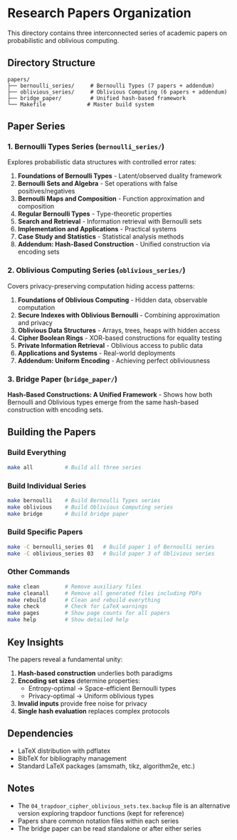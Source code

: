 # Research Papers Organization

This directory contains three interconnected series of academic papers on probabilistic and oblivious computing.

## Directory Structure

```
papers/
├── bernoulli_series/     # Bernoulli Types (7 papers + addendum)
├── oblivious_series/     # Oblivious Computing (6 papers + addendum)
├── bridge_paper/         # Unified hash-based framework
└── Makefile             # Master build system
```

## Paper Series

### 1. Bernoulli Types Series (`bernoulli_series/`)

Explores probabilistic data structures with controlled error rates:

1. **Foundations of Bernoulli Types** - Latent/observed duality framework
2. **Bernoulli Sets and Algebra** - Set operations with false positives/negatives
3. **Bernoulli Maps and Composition** - Function approximation and composition
4. **Regular Bernoulli Types** - Type-theoretic properties
5. **Search and Retrieval** - Information retrieval with Bernoulli sets
6. **Implementation and Applications** - Practical systems
7. **Case Study and Statistics** - Statistical analysis methods
8. **Addendum: Hash-Based Construction** - Unified construction via encoding sets

### 2. Oblivious Computing Series (`oblivious_series/`)

Covers privacy-preserving computation hiding access patterns:

1. **Foundations of Oblivious Computing** - Hidden data, observable computation
2. **Secure Indexes with Oblivious Bernoulli** - Combining approximation and privacy
3. **Oblivious Data Structures** - Arrays, trees, heaps with hidden access
4. **Cipher Boolean Rings** - XOR-based constructions for equality testing
5. **Private Information Retrieval** - Oblivious access to public data
6. **Applications and Systems** - Real-world deployments
7. **Addendum: Uniform Encoding** - Achieving perfect obliviousness

### 3. Bridge Paper (`bridge_paper/`)

**Hash-Based Constructions: A Unified Framework** - Shows how both Bernoulli and Oblivious types emerge from the same hash-based construction with encoding sets.

## Building the Papers

### Build Everything
```bash
make all          # Build all three series
```

### Build Individual Series
```bash
make bernoulli    # Build Bernoulli Types series
make oblivious    # Build Oblivious Computing series  
make bridge       # Build bridge paper
```

### Build Specific Papers
```bash
make -C bernoulli_series 01   # Build paper 1 of Bernoulli series
make -C oblivious_series 03   # Build paper 3 of Oblivious series
```

### Other Commands
```bash
make clean        # Remove auxiliary files
make cleanall     # Remove all generated files including PDFs
make rebuild      # Clean and rebuild everything
make check        # Check for LaTeX warnings
make pages        # Show page counts for all papers
make help         # Show detailed help
```

## Key Insights

The papers reveal a fundamental unity:

1. **Hash-based construction** underlies both paradigms
2. **Encoding set sizes** determine properties:
   - Entropy-optimal → Space-efficient Bernoulli types
   - Privacy-optimal → Uniform oblivious types
3. **Invalid inputs** provide free noise for privacy
4. **Single hash evaluation** replaces complex protocols

## Dependencies

- LaTeX distribution with pdflatex
- BibTeX for bibliography management
- Standard LaTeX packages (amsmath, tikz, algorithm2e, etc.)

## Notes

- The `04_trapdoor_cipher_oblivious_sets.tex.backup` file is an alternative version exploring trapdoor functions (kept for reference)
- Papers share common notation files within each series
- The bridge paper can be read standalone or after either series